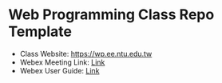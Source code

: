 # Web Programming Class Repo Template
- Class Website: https://wp.ee.ntu.edu.tw
- Webex Meeting Link: [Link](https://ntucc.webex.com/meet/cyhuang)
- Webex User Guide: [Link](https://hackmd.io/9H-sQ4krS_CgTsVr2BflRQ?view)
